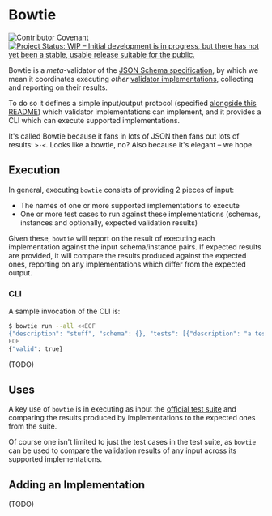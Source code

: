 # Bowtie

[![Contributor Covenant](https://img.shields.io/badge/Contributor%20Covenant-2.1-4baaaa.svg)](https://github.com/json-schema-org/.github/blob/main/CODE_OF_CONDUCT.md)
[![Project Status: WIP – Initial development is in progress, but there has not yet been a stable, usable release suitable for the public.](https://www.repostatus.org/badges/latest/wip.svg)](https://www.repostatus.org/#wip)

Bowtie is a *meta*-validator of the [JSON Schema specification](https://json-schema.org/), by which we mean it coordinates executing *other* [validator implementations](https://json-schema.org/implementations.html), collecting and reporting on their results.

To do so it defines a simple input/output protocol (specified [alongside this README](./io-schema.json)) which validator implementations can implement, and it provides a CLI which can execute supported implementations.

It's called Bowtie because it fans in lots of JSON then fans out lots of results: `>·<`. Looks like a bowtie, no?
Also because it's elegant – we hope.

## Execution

In general, executing `bowtie` consists of providing 2 pieces of input:

* The names of one or more supported implementations to execute
* One or more test cases to run against these implementations (schemas, instances and optionally, expected validation results)

Given these, `bowtie` will report on the result of executing each implementation against the input schema/instance pairs.
If expected results are provided, it will compare the results produced against the expected ones, reporting on any implementations which differ from the expected output.

### CLI

A sample invocation of the CLI is:

```sh
$ bowtie run --all <<EOF
{"description": "stuff", "schema": {}, "tests": [{"description": "a test", "instance": {"foo": "bar"}}] }
EOF
{"valid": true}
```

(TODO)

## Uses

A key use of `bowtie` is in executing as input the [official test suite](https://github.com/json-schema-org/JSON-Schema-Test-Suite) and comparing the results produced by implementations to the expected ones from the suite.

Of course one isn't limited to just the test cases in the test suite, as `bowtie` can be used to compare the validation results of any input across its supported implementations.

## Adding an Implementation

(TODO)
